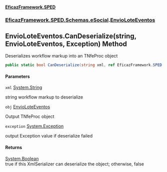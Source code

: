 #### [EficazFramework.SPED](EficazFrameworkSPED.md 'EficazFramework SPED')
### [EficazFramework.SPED.Schemas.eSocial](EficazFramework.SPED.Schemas.eSocial.md 'EficazFramework.SPED.Schemas.eSocial').[EnvioLoteEventos](EficazFramework.SPED.Schemas.eSocial/EnvioLoteEventos.md 'EficazFramework.SPED.Schemas.eSocial.EnvioLoteEventos')

## EnvioLoteEventos.CanDeserialize(string, EnvioLoteEventos, Exception) Method

Deserializes workflow markup into an TNfeProc object

```csharp
public static bool CanDeserialize(string xml, ref EficazFramework.SPED.Schemas.eSocial.EnvioLoteEventos obj, ref System.Exception exception);
```
#### Parameters

<a name='EficazFramework.SPED.Schemas.eSocial.EnvioLoteEventos.CanDeserialize(string,EficazFramework.SPED.Schemas.eSocial.EnvioLoteEventos,System.Exception).xml'></a>

`xml` [System.String](https://docs.microsoft.com/en-us/dotnet/api/System.String 'System.String')

string workflow markup to deserialize

<a name='EficazFramework.SPED.Schemas.eSocial.EnvioLoteEventos.CanDeserialize(string,EficazFramework.SPED.Schemas.eSocial.EnvioLoteEventos,System.Exception).obj'></a>

`obj` [EnvioLoteEventos](EficazFramework.SPED.Schemas.eSocial/EnvioLoteEventos.md 'EficazFramework.SPED.Schemas.eSocial.EnvioLoteEventos')

Output TNfeProc object

<a name='EficazFramework.SPED.Schemas.eSocial.EnvioLoteEventos.CanDeserialize(string,EficazFramework.SPED.Schemas.eSocial.EnvioLoteEventos,System.Exception).exception'></a>

`exception` [System.Exception](https://docs.microsoft.com/en-us/dotnet/api/System.Exception 'System.Exception')

output Exception value if deserialize failed

#### Returns
[System.Boolean](https://docs.microsoft.com/en-us/dotnet/api/System.Boolean 'System.Boolean')  
true if this XmlSerializer can deserialize the object; otherwise, false